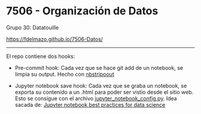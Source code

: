 # 7506 - Organización de Datos

Grupo 30: Datatouille

https://fdelmazo.github.io/7506-Datos/

---

El repo contiene dos hooks:

* Pre-commit hook: Cada vez que se hace git add de un notebook, se limpia su output. Hecho con [nbstripoout](https://github.com/kynan/nbstripout)

* Jupyter notebook save hook: Cada vez que se graba un notebook, se exporta su contenido a un .html para poder ser vistio desde el sitio web. Esto se consigue con el archivo [jupyter_notebook_config.py](jupyter_notebook_config.py). Idea sacada de: [Jupyter notebook best practices for data science](https://www.svds.com/jupyter-notebook-best-practices-for-data-science/)